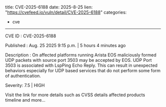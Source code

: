  
title: CVE-2025-6188
date: 2025-8-25
lien: "https://cvefeed.io/vuln/detail/CVE-2025-6188"
categories:
  - cve
---

CVE ID : CVE-2025-6188

Published :  Aug. 25
2025
9:15 p.m. | 5 hours
4 minutes ago

Description : On affected platforms running Arista EOS
maliciously formed UDP packets with source port 3503 may be accepted by EOS. UDP Port 3503 is associated with LspPing Echo Reply. This can result in unexpected behaviors
especially for UDP based services that do not perform some form of authentication.

Severity: 7.5 | HIGH

Visit the link for more details
such as CVSS details
affected products
timeline
and more...
